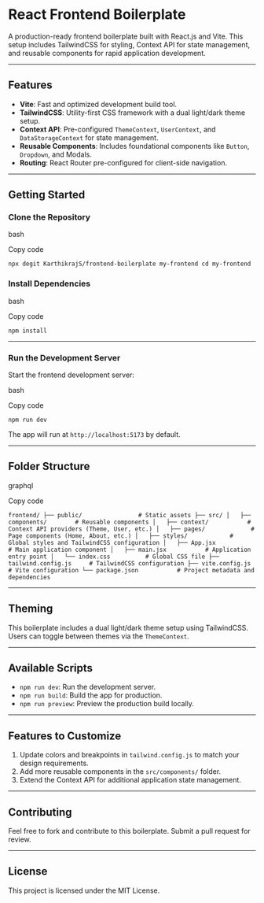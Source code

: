 
# **React Frontend Boilerplate**

A production-ready frontend boilerplate built with React.js and Vite. This setup includes TailwindCSS for styling, Context API for state management, and reusable components for rapid application development.

----------

## **Features**

-   **Vite**: Fast and optimized development build tool.
-   **TailwindCSS**: Utility-first CSS framework with a dual light/dark theme setup.
-   **Context API**: Pre-configured `ThemeContext`, `UserContext`, and `DataStorageContext` for state management.
-   **Reusable Components**: Includes foundational components like `Button`, `Dropdown`, and Modals.
-   **Routing**: React Router pre-configured for client-side navigation.

----------

## **Getting Started**

### **Clone the Repository**

bash

Copy code

`npx degit KarthikrajS/frontend-boilerplate my-frontend
cd my-frontend` 

### **Install Dependencies**

bash

Copy code

`npm install` 

----------

### **Run the Development Server**

Start the frontend development server:

bash

Copy code

`npm run dev` 

The app will run at `http://localhost:5173` by default.

----------

## **Folder Structure**

graphql

Copy code

`frontend/
├── public/                # Static assets
├── src/
│   ├── components/        # Reusable components
│   ├── context/           # Context API providers (Theme, User, etc.)
│   ├── pages/             # Page components (Home, About, etc.)
│   ├── styles/            # Global styles and TailwindCSS configuration
│   ├── App.jsx            # Main application component
│   ├── main.jsx           # Application entry point
│   └── index.css          # Global CSS file
├── tailwind.config.js     # TailwindCSS configuration
├── vite.config.js         # Vite configuration
└── package.json           # Project metadata and dependencies` 

----------

## **Theming**

This boilerplate includes a dual light/dark theme setup using TailwindCSS. Users can toggle between themes via the `ThemeContext`.

----------

## **Available Scripts**

-   `npm run dev`: Run the development server.
-   `npm run build`: Build the app for production.
-   `npm run preview`: Preview the production build locally.

----------

## **Features to Customize**

1.  Update colors and breakpoints in `tailwind.config.js` to match your design requirements.
2.  Add more reusable components in the `src/components/` folder.
3.  Extend the Context API for additional application state management.

----------

## **Contributing**

Feel free to fork and contribute to this boilerplate. Submit a pull request for review.

----------

## **License**

This project is licensed under the MIT License.